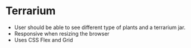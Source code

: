 # Terrarium

- User should be able to see different type of plants and a terrarium jar.
- Responsive when resizing the browser
- Uses CSS Flex and Grid
